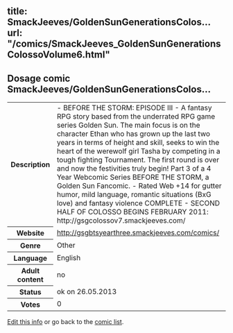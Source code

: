 title: SmackJeeves/GoldenSunGenerationsColos...
url: "/comics/SmackJeeves_GoldenSunGenerationsColossoVolume6.html"
---
Dosage comic SmackJeeves/GoldenSunGenerationsColos...
-----------------------------------------

<p id="msg"></p>
<script type="text/javascript">
if (window.location.search === '?edit_info_mail=sent_ok') {
  var elem = document.getElementById("msg");
  elem.innerHTML = 'Edited information sucessfully sent for review, which is usually done daily. Thanks!';
  elem.className = 'ok';
}
</script>
<table class="comicinfo">
<tr>
<th>Description</th><td>- BEFORE THE STORM: EPISODE III - A fantasy RPG story based from the underrated RPG game series Golden Sun. The main focus is on the character Ethan who has grown up the last two years in terms of height and skill, seeks to win the heart of the werewolf girl Tasha by competing in a tough fighting Tournament. The first round is over and now the festivities truly begin! Part 3 of a 4 Year Webcomic Series BEFORE THE STORM, a Golden Sun Fancomic. - Rated Web +14 for gutter humor, mild language, romantic situations (BxG love) and fantasy violence COMPLETE - SECOND HALF OF COLOSSO BEGINS FEBRUARY 2011: http://gsgcolossov7.smackjeeves.com/</td>
</tr>
<tr>
<th>Website</th><td><a href="http://gsgbtsyearthree.smackjeeves.com/comics/">http://gsgbtsyearthree.smackjeeves.com/comics/</a></td>
</tr>
<tr>
<th>Genre</th><td>Other</td>
</tr>
<tr>
<th>Language</th><td>English</td>
</tr>
<tr>
<th>Adult content</th><td>no</td>
</tr>
<tr>
<th>Status</th><td>ok on 26.05.2013</td>
</tr>
<tr>
<th>Votes</th><td>0</td>
</tr>
</table>

[Edit this info](SmackJeeves_GoldenSunGenerationsColossoVolume6_edit.html) or go back to the [comic list](../comic-index.html).
